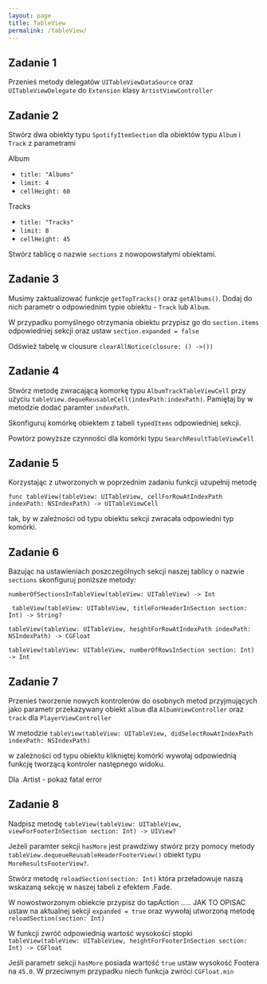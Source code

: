 ```yaml
---
layout: page
title: TableView
permalink: /tableView/
---
```



Zadanie 1
----------

Przenieś metody delegatów ```UITableViewDataSource``` oraz  ```UITableViewDelegate``` do ```Extension``` klasy ```ArtistViewController```

Zadanie 2
-----------

Stwórz dwa obiekty typu ```SpotifyItemSection``` dla obiektów typu ```Album``` i ```Track``` z parametrami

Album

* ```title: "Albums"```
* ```limit: 4```
* ```cellHeight: 60```

Tracks

* ```title: "Tracks"```
* ```limit: 8```
* ```cellHeight: 45```
                                                                                                  
Stwórz tablicę o nazwie ```sections``` z nowopowstałymi obiektami. 


Zadanie 3
-----------

Musimy zaktualizować funkcje  ```getTopTracks()``` oraz  ```getAlbums()```. 
Dodaj do nich parametr o odpowiednim typie obiektu - ```Track``` lub ```Album```.

W przypadku pomyślnego otrzymania obiektu przypisz go do ```section.items``` odpowiedniej sekcji oraz ustaw ```section.expanded = false```

Odśwież tabelę w clousure  ```clearAllNotice(closure: () ->())```

Zadanie 4
-----------

Stwórz metodę zwracającą komorkę typu  ```AlbumTrackTableViewCell``` przy użyciu ```tableView.dequeReusableCell(indexPath:indexPath)```. Pamiętaj by w metodzie dodać paramter ```indexPath```.

Skonfiguruj komórkę obiektem  z tabeli ```typedItems``` odpowiedniej sekcji.

Powtórz powyższe czynności  dla  komórki typu ```SearchResultTableViewCell```

Zadanie 5
-----------

Korzystając z utworzonych w poprzednim zadaniu funkcji 
uzupełnij metodę 

 ```func tableView(tableView: UITableView, cellForRowAtIndexPath indexPath: NSIndexPath) -> UITableViewCell ```

tak, by w  zależności od typu obiektu sekcji zwracała odpowiedni typ komórki.


Zadanie 6
-----------
Bazując na ustawieniach poszczególnych sekcji  naszej tablicy o nazwie ```sections``` skonfiguruj poniższe metody:

 ```numberOfSectionsInTableView(tableView: UITableView) -> Int```
 
``` tableView(tableView: UITableView, titleForHeaderInSection section: Int) -> String?```
 
  ```tableView(tableView: UITableView, heightForRowAtIndexPath indexPath: NSIndexPath) -> CGFloat```
  
  ```tableView(tableView: UITableView, numberOfRowsInSection section: Int) -> Int ```
 

Zadanie 7
-----------
 
Przenieś tworzenie nowych  kontrolerów do osobnych metod przyjmujących jako parametr przekazywany obiekt  ```album```
dla  ```AlbumViewController``` oraz  ```track``` dla ```PlayerViewController```

W metodzie
```tableView(tableView: UITableView, didSelectRowAtIndexPath indexPath: NSIndexPath)  ```
 
w zależności od typu obiektu klikniętej komórki wywołaj odpowiednią  funkcję tworzącą kontroler następnego widoku.

Dla .Artist - pokaż fatal error

Zadanie 8
-----------
Nadpisz metodę
 ```tableView(tableView: UITableView, viewForFooterInSection section: Int) -> UIView?```
 
Jeżeli paramter sekcji ```hasMore``` jest prawdziwy stwórz przy pomocy metody ```tableView.dequeueReusableHeaderFooterView()``` obiekt typu  ```MoreResultsFooterView?```.

Stwórz metodę ```reloadSection(section: Int)``` która przeładowuje naszą wskazaną sekcję w naszej tabeli z efektem .Fade.

W nowostworzonym obiekcie przypisz do tapAction .....
JAK TO OPISAC 
ustaw na aktualnej sekcji ```expanded = true``` oraz wywołaj utworzoną metodę ```reloadSection(section: Int)```

W funkcji  zwróć odpowiednią wartość wysokości stopki ```tableView(tableView: UITableView, heightForFooterInSection section: Int) -> CGFloat ```

Jeśli parametr sekcji ```hasMore``` posiada wartość ```true``` ustaw wysokość Footera na ```45.0```. W przeciwnym przypadku niech funkcja zwróci ```CGFloat.min```


